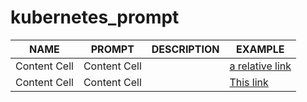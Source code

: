 # kubernetes_prompt

|     NAME      |     PROMPT    |  DESCRIPTION    |     EXAMPLE     |
| ------------- | ------------- |---------------- |---------------- |
| Content Cell  | Content Cell  |                 | [a relative link](yaml/app.yaml)      |
| Content Cell  | Content Cell  |                 | [This link](http://example.net/)                |
